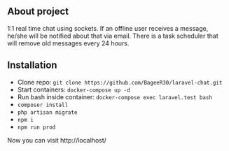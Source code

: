 ## About project
1:1 real time chat using sockets. If an offline user receives a message, he/she will be notified about that via email. There is a task scheduler that will remove old messages every 24 hours.

## Installation
- Clone repo: `git clone https://github.com/BageeR30/laravel-chat.git`
- Start containers: `docker-compose up -d`
- Run bash inside container: `docker-compose exec laravel.test bash`
- `composer install`
- `php artisan migrate`
- `npm i`
- `npm run prod`

Now you can visit http://localhost/